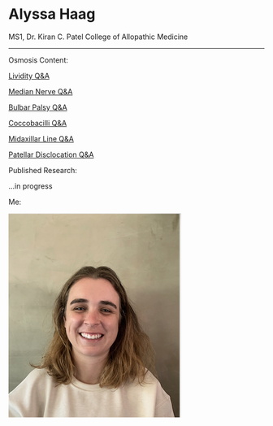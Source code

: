 # Alyssa Haag
MS1, Dr. Kiran C. Patel College of Allopathic Medicine 

---

Osmosis Content:

[Lividity Q&A](https://www.osmosis.org/answers/lividity)

[Median Nerve Q&A](https://www.osmosis.org/answers/median-nerve)

[Bulbar Palsy Q&A](https://www.osmosis.org/answers/bulbar-palsy)

[Coccobacilli Q&A](https://www.osmosis.org/answers/coccobacilli)

[Midaxillar Line Q&A](https://www.osmosis.org/answers/midaxillary-line)

[Patellar Disclocation Q&A](https://www.osmosis.org/answers/patellar-fracture)


Published Research:

...in progress

Me:

![Me](/Pic2.png)


